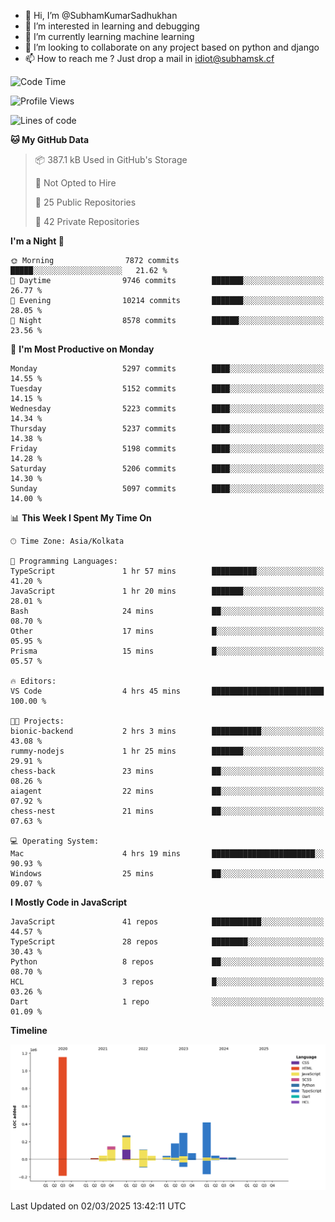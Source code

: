 - 👋 Hi, I’m @SubhamKumarSadhukhan
- 👀 I’m interested in learning and debugging
- 🌱 I’m currently learning machine learning
- 💞️ I’m looking to collaborate on any project based on python and django
- 📫 How to reach me ?
      Just drop a mail in idiot@subhamsk.cf

<!---
SubhamKumarSadhukhan/SubhamKumarSadhukhan is a ✨ special ✨ repository because its `README.md` (this file) appears on your GitHub profile.
You can click the Preview link to take a look at your changes.
--->


<!--START_SECTION:waka-->
![Code Time](http://img.shields.io/badge/Code%20Time-2%2C769%20hrs%201%20min-blue)

![Profile Views](http://img.shields.io/badge/Profile%20Views-4-blue)

![Lines of code](https://img.shields.io/badge/From%20Hello%20World%20I%27ve%20Written-2.8%20million%20lines%20of%20code-blue)

**🐱 My GitHub Data** 

> 📦 387.1 kB Used in GitHub's Storage 
 > 
> 🚫 Not Opted to Hire
 > 
> 📜 25 Public Repositories 
 > 
> 🔑 42 Private Repositories 
 > 
**I'm a Night 🦉** 

```text
🌞 Morning                7872 commits        █████░░░░░░░░░░░░░░░░░░░░   21.62 % 
🌆 Daytime                9746 commits        ███████░░░░░░░░░░░░░░░░░░   26.77 % 
🌃 Evening                10214 commits       ███████░░░░░░░░░░░░░░░░░░   28.05 % 
🌙 Night                  8578 commits        ██████░░░░░░░░░░░░░░░░░░░   23.56 % 
```
📅 **I'm Most Productive on Monday** 

```text
Monday                   5297 commits        ████░░░░░░░░░░░░░░░░░░░░░   14.55 % 
Tuesday                  5152 commits        ████░░░░░░░░░░░░░░░░░░░░░   14.15 % 
Wednesday                5223 commits        ████░░░░░░░░░░░░░░░░░░░░░   14.34 % 
Thursday                 5237 commits        ████░░░░░░░░░░░░░░░░░░░░░   14.38 % 
Friday                   5198 commits        ████░░░░░░░░░░░░░░░░░░░░░   14.28 % 
Saturday                 5206 commits        ████░░░░░░░░░░░░░░░░░░░░░   14.30 % 
Sunday                   5097 commits        ████░░░░░░░░░░░░░░░░░░░░░   14.00 % 
```


📊 **This Week I Spent My Time On** 

```text
🕑︎ Time Zone: Asia/Kolkata

💬 Programming Languages: 
TypeScript               1 hr 57 mins        ██████████░░░░░░░░░░░░░░░   41.20 % 
JavaScript               1 hr 20 mins        ███████░░░░░░░░░░░░░░░░░░   28.01 % 
Bash                     24 mins             ██░░░░░░░░░░░░░░░░░░░░░░░   08.70 % 
Other                    17 mins             █░░░░░░░░░░░░░░░░░░░░░░░░   05.95 % 
Prisma                   15 mins             █░░░░░░░░░░░░░░░░░░░░░░░░   05.57 % 

🔥 Editors: 
VS Code                  4 hrs 45 mins       █████████████████████████   100.00 % 

🐱‍💻 Projects: 
bionic-backend           2 hrs 3 mins        ███████████░░░░░░░░░░░░░░   43.08 % 
rummy-nodejs             1 hr 25 mins        ███████░░░░░░░░░░░░░░░░░░   29.91 % 
chess-back               23 mins             ██░░░░░░░░░░░░░░░░░░░░░░░   08.26 % 
aiagent                  22 mins             ██░░░░░░░░░░░░░░░░░░░░░░░   07.92 % 
chess-nest               21 mins             ██░░░░░░░░░░░░░░░░░░░░░░░   07.63 % 

💻 Operating System: 
Mac                      4 hrs 19 mins       ███████████████████████░░   90.93 % 
Windows                  25 mins             ██░░░░░░░░░░░░░░░░░░░░░░░   09.07 % 
```

**I Mostly Code in JavaScript** 

```text
JavaScript               41 repos            ███████████░░░░░░░░░░░░░░   44.57 % 
TypeScript               28 repos            ████████░░░░░░░░░░░░░░░░░   30.43 % 
Python                   8 repos             ██░░░░░░░░░░░░░░░░░░░░░░░   08.70 % 
HCL                      3 repos             █░░░░░░░░░░░░░░░░░░░░░░░░   03.26 % 
Dart                     1 repo              ░░░░░░░░░░░░░░░░░░░░░░░░░   01.09 % 
```



**Timeline**

![Lines of Code chart](https://raw.githubusercontent.com/SubhamKumarSadhukhan/SubhamKumarSadhukhan/main/assets/bar_graph.png)


 Last Updated on 02/03/2025 13:42:11 UTC
<!--END_SECTION:waka-->
